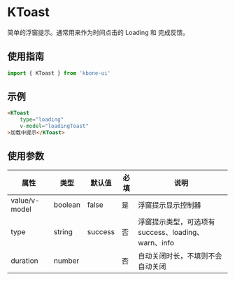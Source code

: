 # KToast

简单的浮窗提示。通常用来作为时间点击的 Loading 和 完成反馈。

## 使用指南

```js
import { KToast } from 'kbone-ui'
```

## 示例

```html
<KToast
    type="loading"
    v-model="loadingToast"
>加载中提示</KToast>
```


## 使用参数

| 属性 | 类型 | 默认值 | 必填 | 说明 | 
| ---- | ---- | ------ | -------- | ---- |
| value/v-model | boolean | false | 是 | 浮窗提示显示控制器 | 
| type | string | success | 否 | 浮窗提示类型，可选项有 success、loading、warn、info | 
| duration | number |  | 否 | 自动关闭时长，不填则不会自动关闭 | 